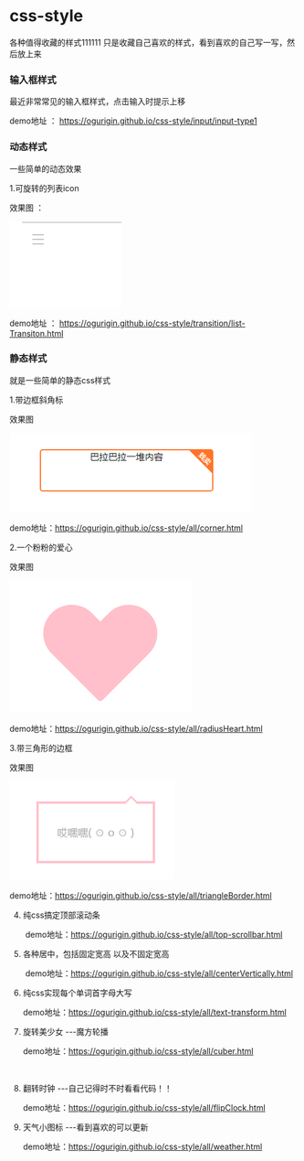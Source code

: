 # css-style
各种值得收藏的样式111111
只是收藏自己喜欢的样式，看到喜欢的自己写一写，然后放上来

### 输入框样式

最近非常常见的输入框样式，点击输入时提示上移

demo地址 ： https://ogurigin.github.io/css-style/input/input-type1

### 动态样式

一些简单的动态效果

1.可旋转的列表icon

效果图 ： 

![](./img/demo1.gif)

demo地址 ： https://ogurigin.github.io/css-style/transition/list-Transiton.html



### 静态样式

就是一些简单的静态css样式

1.带边框斜角标

效果图

![效果图](./img/corner.png)

demo地址：https://ogurigin.github.io/css-style/all/corner.html

2.一个粉粉的爱心

效果图

![效果图](./img/heart.png)



demo地址：https://ogurigin.github.io/css-style/all/radiusHeart.html

3.带三角形的边框

效果图

![效果图](./img/triangleBorder.png) 

demo地址：https://ogurigin.github.io/css-style/all/triangleBorder.html



4. 纯css搞定顶部滚动条

   ​	demo地址：https://ogurigin.github.io/css-style/all/top-scrollbar.html  

   

5. 各种居中，包括固定宽高  以及不固定宽高

   ​	demo地址：https://ogurigin.github.io/css-style/all/centerVertically.html


6. 纯css实现每个单词首字母大写

   demo地址：https://ogurigin.github.io/css-style/all/text-transform.html

   
7. 旋转美少女 ---魔方轮播

   demo地址：https://ogurigin.github.io/css-style/all/cuber.html

   ​	
8. 翻转时钟  ---自己记得时不时看看代码！！

   demo地址：https://ogurigin.github.io/css-style/all/flipClock.html	
   
9. 天气小图标  ---看到喜欢的可以更新

   demo地址：https://ogurigin.github.io/css-style/all/weather.html	
   ​	

   

   

   

   
